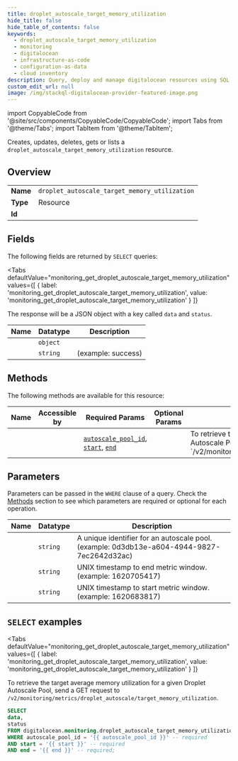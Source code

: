 ```yaml
--- 
title: droplet_autoscale_target_memory_utilization
hide_title: false
hide_table_of_contents: false
keywords:
  - droplet_autoscale_target_memory_utilization
  - monitoring
  - digitalocean
  - infrastructure-as-code
  - configuration-as-data
  - cloud inventory
description: Query, deploy and manage digitalocean resources using SQL
custom_edit_url: null
image: /img/stackql-digitalocean-provider-featured-image.png
---
```


import CopyableCode from '@site/src/components/CopyableCode/CopyableCode';
import Tabs from '@theme/Tabs';
import TabItem from '@theme/TabItem';

Creates, updates, deletes, gets or lists a <code>droplet_autoscale_target_memory_utilization</code> resource.

## Overview
<table><tbody>
<tr><td><b>Name</b></td><td><code>droplet_autoscale_target_memory_utilization</code></td></tr>
<tr><td><b>Type</b></td><td>Resource</td></tr>
<tr><td><b>Id</b></td><td><CopyableCode code="digitalocean.monitoring.droplet_autoscale_target_memory_utilization" /></td></tr>
</tbody></table>

## Fields

The following fields are returned by `SELECT` queries:

<Tabs
    defaultValue="monitoring_get_droplet_autoscale_target_memory_utilization"
    values={[
        { label: 'monitoring_get_droplet_autoscale_target_memory_utilization', value: 'monitoring_get_droplet_autoscale_target_memory_utilization' }
    ]}
>
<TabItem value="monitoring_get_droplet_autoscale_target_memory_utilization">

The response will be a JSON object with a key called `data` and `status`.

<table>
<thead>
    <tr>
    <th>Name</th>
    <th>Datatype</th>
    <th>Description</th>
    </tr>
</thead>
<tbody>
<tr>
    <td><CopyableCode code="data" /></td>
    <td><code>object</code></td>
    <td></td>
</tr>
<tr>
    <td><CopyableCode code="status" /></td>
    <td><code>string</code></td>
    <td> (example: success)</td>
</tr>
</tbody>
</table>
</TabItem>
</Tabs>

## Methods

The following methods are available for this resource:

<table>
<thead>
    <tr>
    <th>Name</th>
    <th>Accessible by</th>
    <th>Required Params</th>
    <th>Optional Params</th>
    <th>Description</th>
    </tr>
</thead>
<tbody>
<tr>
    <td><a href="#monitoring_get_droplet_autoscale_target_memory_utilization"><CopyableCode code="monitoring_get_droplet_autoscale_target_memory_utilization" /></a></td>
    <td><CopyableCode code="select" /></td>
    <td><a href="#parameter-autoscale_pool_id"><code>autoscale_pool_id</code></a>, <a href="#parameter-start"><code>start</code></a>, <a href="#parameter-end"><code>end</code></a></td>
    <td></td>
    <td>To retrieve the target average memory utilization for a given Droplet Autoscale Pool, send a GET request to `/v2/monitoring/metrics/droplet_autoscale/target_memory_utilization`.</td>
</tr>
</tbody>
</table>

## Parameters

Parameters can be passed in the `WHERE` clause of a query. Check the [Methods](#methods) section to see which parameters are required or optional for each operation.

<table>
<thead>
    <tr>
    <th>Name</th>
    <th>Datatype</th>
    <th>Description</th>
    </tr>
</thead>
<tbody>
<tr id="parameter-autoscale_pool_id">
    <td><CopyableCode code="autoscale_pool_id" /></td>
    <td><code>string</code></td>
    <td>A unique identifier for an autoscale pool. (example: 0d3db13e-a604-4944-9827-7ec2642d32ac)</td>
</tr>
<tr id="parameter-end">
    <td><CopyableCode code="end" /></td>
    <td><code>string</code></td>
    <td>UNIX timestamp to end metric window. (example: 1620705417)</td>
</tr>
<tr id="parameter-start">
    <td><CopyableCode code="start" /></td>
    <td><code>string</code></td>
    <td>UNIX timestamp to start metric window. (example: 1620683817)</td>
</tr>
</tbody>
</table>

## `SELECT` examples

<Tabs
    defaultValue="monitoring_get_droplet_autoscale_target_memory_utilization"
    values={[
        { label: 'monitoring_get_droplet_autoscale_target_memory_utilization', value: 'monitoring_get_droplet_autoscale_target_memory_utilization' }
    ]}
>
<TabItem value="monitoring_get_droplet_autoscale_target_memory_utilization">

To retrieve the target average memory utilization for a given Droplet Autoscale Pool, send a GET request to `/v2/monitoring/metrics/droplet_autoscale/target_memory_utilization`.

```sql
SELECT
data,
status
FROM digitalocean.monitoring.droplet_autoscale_target_memory_utilization
WHERE autoscale_pool_id = '{{ autoscale_pool_id }}' -- required
AND start = '{{ start }}' -- required
AND end = '{{ end }}' -- required;
```
</TabItem>
</Tabs>
